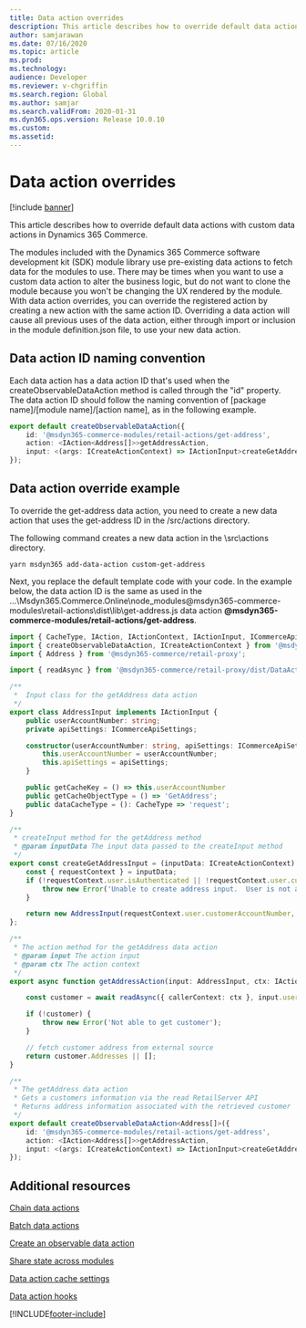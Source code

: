 ```yaml
---
title: Data action overrides
description: This article describes how to override default data actions with custom data actions in Dynamics 365 Commerce.
author: samjarawan
ms.date: 07/16/2020
ms.topic: article
ms.prod: 
ms.technology: 
audience: Developer
ms.reviewer: v-chgriffin
ms.search.region: Global
ms.author: samjar
ms.search.validFrom: 2020-01-31
ms.dyn365.ops.version: Release 10.0.10
ms.custom: 
ms.assetid: 
---
```

# Data action overrides

[!include [banner](../includes/banner.md)]

This article describes how to override default data actions with custom data actions in Dynamics 365 Commerce.

The modules included with the Dynamics 365 Commerce software development kit (SDK) module library use pre-existing data actions to fetch data for the modules to use. There may be times when you want to use a custom data action to alter the business logic, but do not want to clone the module because you won't be changing the UX rendered by the module. With data action overrides, you can override the registered action by creating a new action with the same action ID. Overriding a data action will cause all previous uses of the data action, either through import or inclusion in the module definition.json file, to use your new data action.

## Data action ID naming convention

Each data action has a data action ID that's used when the createObservableDataAction method is called through the "id" property. The data action ID should follow the naming convention of [package name]/[module name]/[action name], as in the following example.

```typescript
export default createObservableDataAction({
    id: '@msdyn365-commerce-modules/retail-actions/get-address',
    action: <IAction<Address[]>>getAddressAction,
    input: <(args: ICreateActionContext) => IActionInput>createGetAddressInput
});
```

##  Data action override example

To override the get-address data action, you need to create a new data action that uses the get-address ID in the /src/actions directory.

The following command creates a new data action in the \src\actions directory.

```Console
yarn msdyn365 add-data-action custom-get-address
```

Next, you replace the default template code with your code. In the example below, the data action ID is the same as used in the ...\Msdyn365.Commerce.Online\node_modules\@msdyn365-commerce-modules\retail-actions\dist\lib\get-address.js data action **\@msdyn365-commerce-modules/retail-actions/get-address**.

```typescript
import { CacheType, IAction, IActionContext, IActionInput, ICommerceApiSettings } from '@msdyn365-commerce/core';
import { createObservableDataAction, ICreateActionContext } from '@msdyn365-commerce/core';
import { Address } from '@msdyn365-commerce/retail-proxy';

import { readAsync } from '@msdyn365-commerce/retail-proxy/dist/DataActions/CustomersDataActions.g';

/**
 *  Input class for the getAddress data action
 */
export class AddressInput implements IActionInput {
    public userAccountNumber: string;
    private apiSettings: ICommerceApiSettings;

    constructor(userAccountNumber: string, apiSettings: ICommerceApiSettings) {
        this.userAccountNumber = userAccountNumber;
        this.apiSettings = apiSettings;
    }

    public getCacheKey = () => this.userAccountNumber
    public getCacheObjectType = () => 'GetAddress';
    public dataCacheType = (): CacheType => 'request';
}

/**
 * createInput method for the getAddress method
 * @param inputData The input data passed to the createInput method
 */
export const createGetAddressInput = (inputData: ICreateActionContext): IActionInput => {
    const { requestContext } = inputData;
    if (!requestContext.user.isAuthenticated || !requestContext.user.customerAccountNumber) {
        throw new Error('Unable to create address input.  User is not authenticated.');
    }

    return new AddressInput(requestContext.user.customerAccountNumber, inputData.requestContext.apiSettings);
};

/**
 * The action method for the getAddress data action
 * @param input The action input
 * @param ctx The action context
 */
export async function getAddressAction(input: AddressInput, ctx: IActionContext): Promise<Address[]> {

    const customer = await readAsync({ callerContext: ctx }, input.userAccountNumber);

    if (!customer) {
        throw new Error('Not able to get customer');
    }

    // fetch customer address from external source
    return customer.Addresses || [];
}

/**
 * The getAddress data action
 * Gets a customers information via the read RetailServer API
 * Returns address information associated with the retrieved customer
 */
export default createObservableDataAction<Address[]>({
    id: '@msdyn365-commerce-modules/retail-actions/get-address',
    action: <IAction<Address[]>>getAddressAction,
    input: <(args: ICreateActionContext) => IActionInput>createGetAddressInput
});
```

## Additional resources

[Chain data actions](chain-data-actions.md)

[Batch data actions](batch-data-actions.md)

[Create an observable data action](create-observable-data-action.md)

[Share state across modules](share-state-across-modules.md)

[Data action cache settings](data-action-cache-settings.md)

[Data action hooks](data-action-hooks.md)


[!INCLUDE[footer-include](../../includes/footer-banner.md)]
